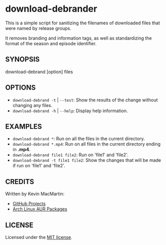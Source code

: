 # download-debrander #

This is a simple script for sanitizing the filenames of downloaded files that were named by release groups.

It removes branding and information tags, as well as standardizing the format of the season and episode identifier.

## SYNOPSIS ##

download-debrand [option] files

## OPTIONS ##

* `download-debrand -t` | `--test`: Show the results of the change without changing any files.
* `download-debrand -h` | `--help`: Display help information.

## EXAMPLES ##

* `download-debrand *`: Run on all the files in the current directory.
* `download-debrand *.mp4`: Run on all files in the current directory ending in **.mp4**.
* `download-debrand file1 file2`: Run on 'file1' and 'file2'.
* `download-debrand -t file1 file2`: Show the changes that will be made if run on 'file1' and 'file2'.

## CREDITS ##

Written by Kevin MacMartin:

* [GitHub Projects](https://github.com/prurigro)
* [Arch Linux AUR Packages](https://aur.archlinux.org/packages/?SeB=m&K=prurigro)

## LICENSE ##

Licensed under the [MIT license](http://opensource.org/licenses/MIT).
